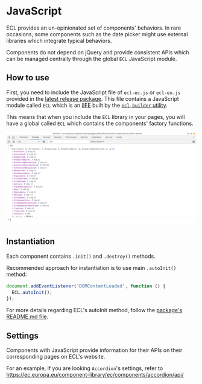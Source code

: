 # JavaScript

ECL provides an un-opinionated set of components' behaviors. In rare occasions, some components such as the date picker might use external libraries which integrate typical behaviors.

Components do not depend on jQuery and provide consistent APIs which can be managed centrally through the global `ECL` JavaScript module.

## How to use

First, you need to include the JavaScript file of `ecl-ec.js` or `ecl-eu.js` provided in the [latest release package](https://github.com/ec-europa/europa-component-library/releases). This file contains a JavaScript module called `ECL` which is an [IIFE](https://developer.mozilla.org/en-US/docs/Glossary/IIFE) built by the [`ecl-builder` utility](https://www.npmjs.com/package/@ecl/builder).

This means that when you include the `ECL` library in your pages, you will have a global called `ECL` which contains the components' factory functions.

![ECL library in your browser's console](./assets/ECLjs.png)

## Instantiation

Each component contains `.init()` and `.destroy()` methods.

Recommended approach for instantiation is to use main `.autoInit()` method:

```js
document.addEventListener('DOMContentLoaded', function () {
  ECL.autoInit();
});
```

For more details regarding ECL's autoInit method, follow the [package's README.md file](https://github.com/ec-europa/europa-component-library/blob/v3-dev/src/tools/dom-utils/autoinit/README.md).

## Settings

Components with JavaScript provide information for their APIs on their corresponding pages on ECL's website.

For an example, if you are looking `Accordion`'s settings, refer to https://ec.europa.eu/component-library/ec/components/accordion/api/
